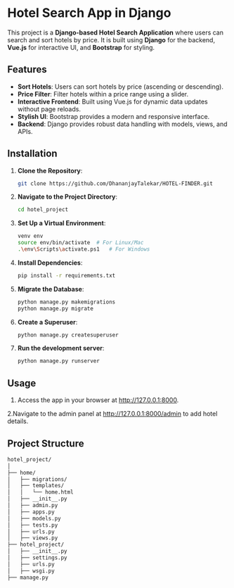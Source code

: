 # Hotel Search App in Django

This project is a **Django-based Hotel Search Application** where users can search and sort hotels by price. It is built using **Django** for the backend, **Vue.js** for interactive UI, and **Bootstrap** for styling.

## Features

- **Sort Hotels**: Users can sort hotels by price (ascending or descending).
- **Price Filter**: Filter hotels within a price range using a slider.
- **Interactive Frontend**: Built using Vue.js for dynamic data updates without page reloads.
- **Stylish UI**: Bootstrap provides a modern and responsive interface.
- **Backend**: Django provides robust data handling with models, views, and APIs.

## Installation

1. **Clone the Repository**:
   ```bash
   git clone https://github.com/DhananjayTalekar/HOTEL-FINDER.git
   
2. **Navigate to the Project Directory**:
   ```bash
   cd hotel_project
   
3. **Set Up a Virtual Environment**:
   ```bash
   venv env
   source env/bin/activate  # For Linux/Mac
   .\env\Scripts\activate.ps1   # For Windows
   
4. **Install Dependencies**:
   ```bash
   pip install -r requirements.txt
   
5. **Migrate the Database**:
   ```bash
   python manage.py makemigrations
   python manage.py migrate
   
6. **Create a Superuser**:
   ```bash
   python manage.py createsuperuser
   
7. **Run the development server**:
   ```bash
   python manage.py runserver
   
## Usage

1. Access the app in your browser at http://127.0.0.1:8000.
   
2.Navigate to the admin panel at http://127.0.0.1:8000/admin to add hotel details.

## Project Structure 

```bash
hotel_project/
│
├── home/
│   ├── migrations/
│   ├── templates/
│   │   └── home.html
│   ├── __init__.py
│   ├── admin.py
│   ├── apps.py
│   ├── models.py
│   ├── tests.py
│   ├── urls.py
│   ├── views.py
├── hotel_project/
│   ├── __init__.py
│   ├── settings.py
│   ├── urls.py
│   ├── wsgi.py
├── manage.py
